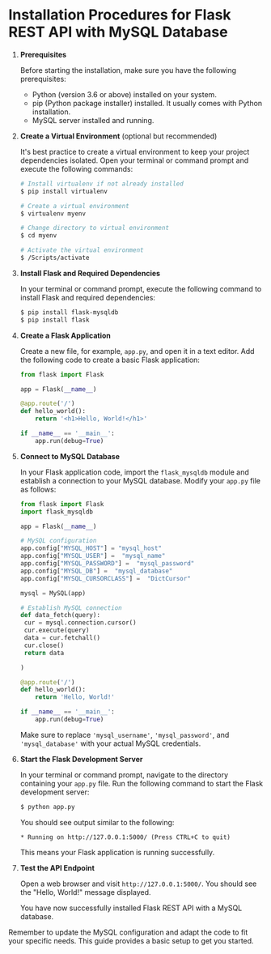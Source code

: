 # Installation Procedures for Flask REST API with MySQL Database


1. **Prerequisites**

   Before starting the installation, make sure you have the following prerequisites:
   
   - Python (version 3.6 or above) installed on your system.
   - pip (Python package installer) installed. It usually comes with Python installation.
   - MySQL server installed and running.
   
2. **Create a Virtual Environment** (optional but recommended)

   It's best practice to create a virtual environment to keep your project dependencies isolated. Open your terminal or command prompt and execute the following commands:
   
   ```bash
   # Install virtualenv if not already installed
   $ pip install virtualenv
   
   # Create a virtual environment
   $ virtualenv myenv
   
   # Change directory to virtual environment
   $ cd myenv
   
   # Activate the virtual environment
   $ /Scripts/activate
   ```
   
3. **Install Flask and Required Dependencies**

   In your terminal or command prompt, execute the following command to install Flask and required dependencies:
   
   ```bash
   $ pip install flask-mysqldb
   $ pip install flask
   ```

4. **Create a Flask Application**

   Create a new file, for example, `app.py`, and open it in a text editor. Add the following code to create a basic Flask application:
   
   ```python
   from flask import Flask
   
   app = Flask(__name__)
   
   @app.route('/')
   def hello_world():
       return '<h1>Hello, World!</h1>'
   
   if __name__ == '__main__':
       app.run(debug=True)
   ```
   
5. **Connect to MySQL Database**

   In your Flask application code, import the `flask_mysqldb` module and establish a connection to your MySQL database. Modify your `app.py` file as follows:
   
   ```python
   from flask import Flask
   import flask_mysqldb
   
   app = Flask(__name__)
   
   # MySQL configuration
   app.config["MYSQL_HOST"] = "mysql_host"
   app.config["MYSQL_USER"] =  "mysql_name"
   app.config["MYSQL_PASSWORD"] =  "mysql_password"
   app.config["MYSQL_DB"] =  "mysql_database"
   app.config["MYSQL_CURSORCLASS"] =  "DictCursor"

   mysql = MySQL(app)
   
   # Establish MySQL connection
   def data_fetch(query):
    cur = mysql.connection.cursor()
    cur.execute(query)
    data = cur.fetchall()
    cur.close()
    return data

   )
   
   @app.route('/')
   def hello_world():
       return 'Hello, World!'
   
   if __name__ == '__main__':
       app.run(debug=True)
   ```

   Make sure to replace `'mysql_username'`, `'mysql_password'`, and `'mysql_database'` with your actual MySQL credentials.

6. **Start the Flask Development Server**

   In your terminal or command prompt, navigate to the directory containing your `app.py` file. Run the following command to start the Flask development server:
   
   ```bash
   $ python app.py
   ```
   
   You should see output similar to the following:
   
   ```
   * Running on http://127.0.0.1:5000/ (Press CTRL+C to quit)
   ```

   This means your Flask application is running successfully.

7. **Test the API Endpoint**

   Open a web browser and visit `http://127.0.0.1:5000/`. You should see the "Hello, World!" message displayed.

   You have now successfully installed Flask REST API with a MySQL database.

Remember to update the MySQL configuration and adapt the code to fit your specific needs. This guide provides a basic setup to get you started.
